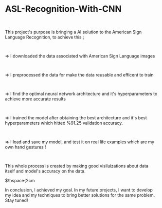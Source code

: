 # ASL-Recognition-With-CNN


$\hspace{1cm}$

This project's purpose is bringing a AI solution to the American Sign Language Recognition, to achieve this ; 

$\hspace{1cm}$

$\Rightarrow$ I downloaded the data associated with American Sign Language images  

$\hspace{1cm}$

$\Rightarrow$ I preprocessed the data for make the data reusable and efficent to train

$\hspace{1cm}$

$\Rightarrow$ I find the optimal neural network architecture and it's hyperparameters to achieve more accurate results 

$\hspace{1cm}$

$\Rightarrow$ I trained the model after obtaining the best architecture and it's best hyperparameters which hitted %91.25 validation accuracy.

$\hspace{1cm}$

$\Rightarrow$ I load and save my model, and test it on real life examples which are my own hand gestures !

$\hspace{1cm}$

This whole process is created by making good visiluizations about data itself and model's accuracy on the data.

$\hspace{2cm

In conclusion, I achieved my goal. In my future projects, I want to develop my idea and my techniques to bring better solutions for the same problem. Stay tuned!

